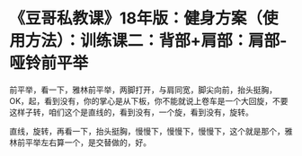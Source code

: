 # 《豆哥私教课》18年版：健身方案（使用方法）：训练课二：背部+肩部：肩部-哑铃前平举

前平举，看一下，雅林前平举，两脚打开，与肩同宽，脚尖向前，抬头挺胸，OK，起，看到没有，你的掌心是从下板，你不能就说上卷车是一个大回旋，不要这样子转，咱们这个是直线的，看到没有，一个旋，看到没有，旋转。

直线，旋转，再看一下，抬头挺胸，慢慢下，慢慢下，慢慢下，这个就是那个，雅林前平举左右算一个，是交替做的，好。


